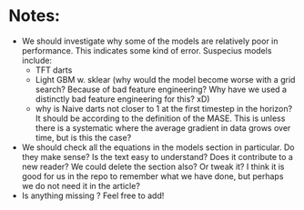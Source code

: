 # Notes:
- We should investigate why some of the models are relatively poor in performance. This indicates some kind of error. Suspecius models include:
    + TFT darts
    + Light GBM w. sklear (why would the model become worse with a grid search? Because of bad feature engineering? Why have we used a distinctly bad feature engineering for this? xD)
    + why is Naive darts not closer to 1 at the first timestep in the horizon? It should be according to the definition of the MASE. This is unless there is a systematic where the average gradient in data grows over time, but is this the case?
- We should check all the equations in the models section in particular. Do they make sense? Is the text easy to understand? Does it contribute to a new reader? We could delete the section also? Or tweak it? I think it is good for us in the repo to remember what we have done, but perhaps we do not need it in the article?
- Is anything missing ? Feel free to add!